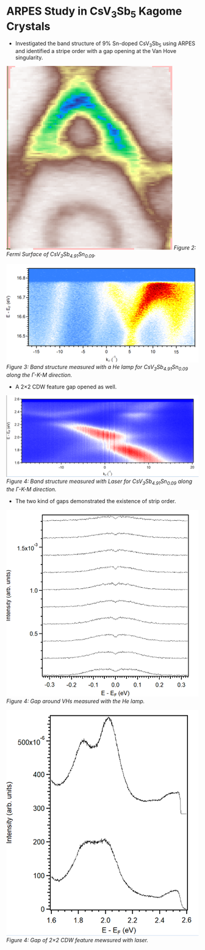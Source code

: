 # ARPES Study in CsV<sub>3</sub>Sb<sub>5</sub> Kagome Crystals
- Investigated the band structure of 9% Sn-doped CsV<sub>3</sub>Sb<sub>5</sub> using ARPES and identified a stripe order with a gap opening at the Van Hove singularity.

![figure 2: Fermi Surface of CsV<sub>3</sub>Sb<sub>4.91</sub>Sn<sub>0.09</sub>](static/assets/img/FermiSurface.png)
*Figure 2: Fermi Surface of CsV<sub>3</sub>Sb<sub>4.91</sub>Sn<sub>0.09</sub>.*

![figure 3: Band structure measured with a He lamp for CsV<sub>3</sub>Sb<sub>4.91</sub>Sn<sub>0.09</sub> along the Γ-K-M direction](static/assets/img/1.png)
*Figure 3: Band structure measured with a He lamp for CsV<sub>3</sub>Sb<sub>4.91</sub>Sn<sub>0.09</sub> along the Γ-K-M direction.*

- A 2×2 CDW feature gap opened as well.

![figure 4: Band structure measured with Laser for CsV<sub>3</sub>Sb<sub>4.91</sub>Sn<sub>0.09</sub> along the Γ-K-M direction](static/assets/img/2.png)
*Figure 4: Band structure measured with Laser for CsV<sub>3</sub>Sb<sub>4.91</sub>Sn<sub>0.09</sub> along the Γ-K-M direction.*

- The two kind of gaps demonstrated the existence of strip order.

![figure 5: Gap around VHs measured with the He lamp](static/assets/img/3.png)
*Figure 4: Gap around VHs measured with the He lamp.*

![figure 6: Gap of 2×2 CDW feature](static/assets/img/4.png)
*Figure 4: Gap of 2×2 CDW feature mewsured with laser.*